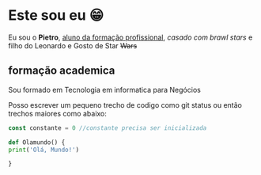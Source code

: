 # Este sou eu 😁

Eu sou o **Pietro**, <ins>aluno da formação profissional</ins>, *casado com brawl stars* e filho do Leonardo e Gosto de Star ~~Wars~~ 

## formação academica 

Sou formado em Tecnologia em informatica para Negócios

Posso escrever um pequeno trecho de codigo como git status ou então trechos maiores como abaixo:

```javascript
const constante = 0 //constante precisa ser inicializada
```

```Python
def Olamundo() {
print('Olá, Mundo!')

}
```



